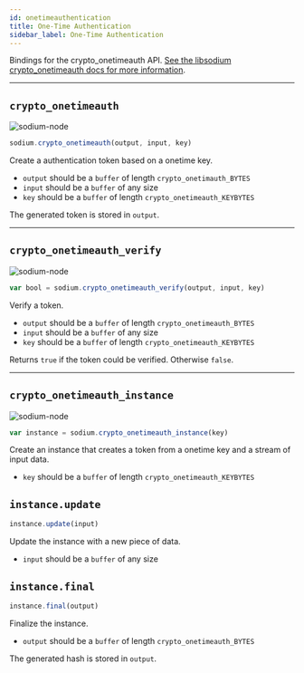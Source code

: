 ```yaml
---
id: onetimeauthentication
title: One-Time Authentication
sidebar_label: One-Time Authentication
---
```


Bindings for the crypto_onetimeauth API. [See the libsodium crypto_onetimeauth docs for more information](https://download.libsodium.org/doc/advanced/poly1305).
***
## `crypto_onetimeauth`
![sodium-node][node]
``` js
sodium.crypto_onetimeauth(output, input, key)
```
Create a authentication token based on a onetime key.
* `output` should be a `buffer` of length `crypto_onetimauth_BYTES`
* `input` should be a `buffer` of any size
* `key` should be a `buffer` of length `crypto_onetimeauth_KEYBYTES`

The generated token is stored in `output`.
***
## `crypto_onetimeauth_verify`
![sodium-node][node]
``` js
var bool = sodium.crypto_onetimeauth_verify(output, input, key)
```
Verify a token.
* `output` should be a `buffer` of length `crypto_onetimeauth_BYTES`
* `input` should be a `buffer` of any size
* `key` should be a `buffer` of length `crypto_onetimeauth_KEYBYTES`

Returns `true` if the token could be verified. Otherwise `false`.
***
## `crypto_onetimeauth_instance`
![sodium-node][node]
``` js
var instance = sodium.crypto_onetimeauth_instance(key)
```
Create an instance that creates a token from a onetime key and a stream of input data.
* `key` should be a `buffer` of length `crypto_onetimeauth_KEYBYTES`

## `instance.update`
``` js
instance.update(input)
```
Update the instance with a new piece of data.
* `input` should be a `buffer` of any size

## `instance.final`
``` js
instance.final(output)
```
Finalize the instance.
* `output` should be a `buffer` of length `crypto_onetimeauth_BYTES`

The generated hash is stored in `output`.


[js]: /docusaurus/img/icon_js.svg
[node]: /docusaurus/img/nodejs-icon.svg
